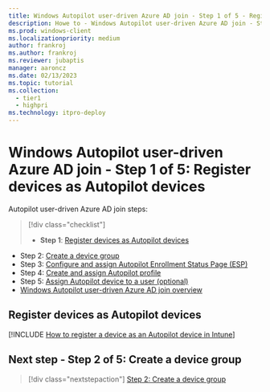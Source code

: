 ```yaml
---
title: Windows Autopilot user-driven Azure AD join - Step 1 of 5 - Register devices as Autopilot devices
description: Howe to - Windows Autopilot user-driven Azure AD join - Step 1 of 5 - Register devices as Autopilot devices.
ms.prod: windows-client
ms.localizationpriority: medium
author: frankroj
ms.author: frankroj
ms.reviewer: jubaptis
manager: aaroncz
ms.date: 02/13/2023
ms.topic: tutorial
ms.collection: 
  - tier1
  - highpri
ms.technology: itpro-deploy
---
```


# Windows Autopilot user-driven Azure AD join - Step 1 of 5: Register devices as Autopilot devices

Autopilot user-driven Azure AD join steps:

> [!div class="checklist"]
> - **Step 1**: [Register devices as Autopilot devices](autopilot-user-driven-aadj-1-register-device.md)
- Step 2: [Create a device group](autopilot-user-driven-aadj-2-create-device-group.md)
- Step 3: [Configure and assign Autopilot Enrollment Status Page (ESP)](autopilot-user-driven-aadj-3-configure-and-assign-esp.md)
- Step 4: [Create and assign Autopilot profile](autopilot-user-driven-aadj-4-create-and-assign-autopilot-profile.md)
- Step 5: [Assign Autopilot device to a user (optional)](autopilot-user-driven-aadj-5-assign-autopilot-device-to-user.md)
- [Windows Autopilot user-driven Azure AD join overview](autopilot-user-driven-aadj-workflow.md)

<!--
Autopilot user-driven Azure AD join steps:
> [!div class="checklist"]
>
> - [Windows Autopilot user-driven Azure AD join overview](autopilot-user-driven-aadj-workflow.md)
>
> - **Step 1**: [Register devices as Autopilot devices](autopilot-user-driven-aadj-1-register-device.md)
> - Step 2: [Create a device group](autopilot-user-driven-aadj-2-create-device-group.md)
> - Step 3: [Configure and assign Autopilot Enrollment Status Page (ESP)](autopilot-user-driven-aadj-3-configure-and-assign-esp.md)
> - Step 4: [Create and assign Autopilot profile](autopilot-user-driven-aadj-4-create-and-assign-autopilot-profile.md)
> - Step 5: [Assign Autopilot device to a user (optional)](autopilot-user-driven-aadj-5-assign-autopilot-device-to-user.md)
-->

## Register devices as Autopilot devices

[!INCLUDE [How to register a device as an Autopilot device in Intune](includes/register-autopilot-device.md)]

## Next step - Step 2 of 5: Create a device group

> [!div class="nextstepaction"]
> [Step 2: Create a device group](autopilot-user-driven-aadj-2-create-device-group.md)

<!--
## Back to Windows Autopilot user-driven Azure AD join overview

> [!div class="nextstepaction"]
> [Windows Autopilot user-driven Azure AD join overview](autopilot-user-driven-aadj-workflow.md)
-->
